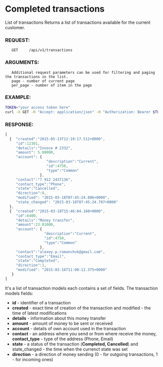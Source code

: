 # Completed transactions

List of transactions
Returns a list of transactions available for the current customer.

### REQUEST:
       GET     /api/v1/transactions

### ARGUMENTS:
       Additional request parameters can be used for filtering and paging the transactions in the list.
       page - number of current page
       per_page - number of item in the page

### EXAMPLE:
```bash
TOKEN="your access token here"
curl -X GET -H "Accept: application/json" -H "Authorization: Bearer $TOKEN" https://api.projectdgc.com/api/v1/transactions?page=0&per_page=5
```

### RESPONSE:
```javascript
[
  {  "created":"2015-05-13T12:19:17.512+0000",
     "id":12301, 
     "details":"Invoce # 2332",
     "amount": 5.00000,
     "account": { 
                   "description":"Current",
                   "id":4750,
                   "type":"Common"
                },
     "contact":"7 912 2437136", 
     "contact_type":"Phone",
     "state":"Cancelled", 
     "direction":0,
     "modified": "2015-03-18T07:45:24.806+0000",
     "state_changed": "2015-03-18T07:45:24.797+0000"
  },
  {  "created":"2015-03-18T15:46:04.160+0000",
     "id":6400,
     "details":"Money transfer",
     "amount":23.01000,
     "account": {
                  "description":"Current",
                  "id":4750,
                  "type":"Common"
                },
     "contact":"alexey.p.romanchuk@gmail.com", 
     "contact_type":"Email",
     "state":"Completed", 
     "direction":1,
     "modified": "2015-03-16T11:00:12.375+0000"
   }
]
```

It's a list of transaction models each contains a set of fields. The transaction models fields:
- **id** - identifier of a transaction
- **created** - exact time of creation of the transaction and modified - the time of latest modifications
- **details** - information about this money transfer
- **amount** - amount of money to be sent or received
- **account** - details of own account used in the transaction
- **contact** - an address where you send or from where receive the money, **contact_type** - type of the address (Phone, Email)
- **state** - a status of the transaction (**Completed, Cancelled**) and state_changed - the time when the currenct state was set
- **direction** - a direction of money sending (0 - for outgoing transactions, 1 - for incoming ones)
